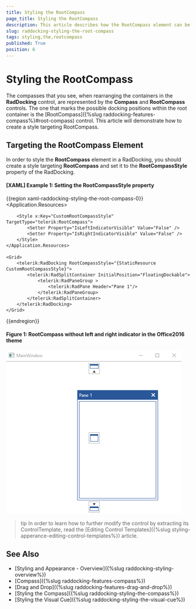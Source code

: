 ```yaml
---
title: Styling the RootCompass
page_title: Styling the RootCompass
description: This article describes how the RootCompass element can be styled. 
slug: raddocking-styling-the-root-compass
tags: styling,the,rootcompass
published: True
position: 6
---
```


# Styling the RootCompass

The compasses that you see, when rearranging the containers in the __RadDocking__ control, are represented by the __Compass__ and __RootCompass__ controls. The one that marks the possible docking positions within the root container is the [RootCompass]({%slug raddocking-features-compass%}#root-compass) control. This article will demonstrate how to create a style targeting RootCompass.

## Targeting the RootCompass Element

In order to style the __RootCompass__ element in a RadDocking, you should create a style targeting __RootCompass__ and set it to the __RootCompassStyle__ property of the RadDocking.

#### __[XAML] Example 1: Setting the RootCompassStyle property__

{{region xaml-raddocking-styling-the-root-compass-0}}
	<Application.Resources>
		<!-- If you are using the NoXaml binaries, you will have to base the style on the default one for the theme like so: 
		<Style x:Key="CustomRootCompassStyle" TargetType="telerik:RootCompass" BasedOn="{StaticResource RootCompassStyle}">-->

		<Style x:Key="CustomRootCompassStyle" TargetType="telerik:RootCompass">
			<Setter Property="IsLeftIndicatorVisible" Value="False" />
			<Setter Property="IsRightIndicatorVisible" Value="False" />
		</Style>
	</Application.Resources>

	<Grid>
        <telerik:RadDocking RootCompassStyle="{StaticResource CustomRootCompassStyle}">
            <telerik:RadSplitContainer InitialPosition="FloatingDockable">
                <telerik:RadPaneGroup >
                    <telerik:RadPane Header="Pane 1"/>
                </telerik:RadPaneGroup>
            </telerik:RadSplitContainer>
        </telerik:RadDocking>
    </Grid>
{{endregion}}

#### __Figure 1: RootCompass without left and right indicator in the Office2016 theme__
![RootCompass without left and right indicator](images/RadDocking_RootCompass_RootCompassStyle.png)

>tip In order to learn how to further modify the control by extracting its ControlTemplate, read the [Editing Control Templates]({%slug styling-apperance-editing-control-templates%}) article.

## See Also

 * [Styling and Appearance - Overview]({%slug raddocking-styling-overview%})
 * [Compass]({%slug raddocking-features-compass%})
 * [Drag and Drop]({%slug raddocking-features-drag-and-drop%})
 * [Styling the Compass]({%slug raddocking-styling-the-compass%})
 * [Styling the Visual Cue]({%slug raddocking-styling-the-visual-cue%})
